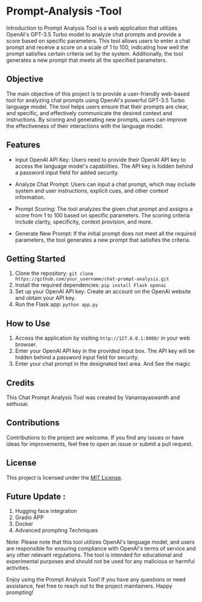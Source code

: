 # Prompt-Analysis -Tool 


Introduction  to Prompt Analysis Tool is a web application that utilizes OpenAI's GPT-3.5 Turbo model to analyze chat prompts and provide a score based on specific parameters. This tool allows users to enter a chat prompt and receive a score on a scale of 1 to 100, indicating how well the prompt satisfies certain criteria set by the system. Additionally, the tool generates a new prompt that meets all the specified parameters.

## Objective

The main objective of this project is to provide a user-friendly web-based tool for analyzing chat prompts using OpenAI's powerful GPT-3.5 Turbo language model. The tool helps users ensure that their prompts are clear, and specific, and effectively communicate the desired context and instructions. By scoring and generating new prompts, users can improve the effectiveness of their interactions with the language model.

## Features

- Input OpenAI API Key: Users need to provide their OpenAI API key to access the language model's capabilities. The API key is hidden behind a password input field for added security.

- Analyze Chat Prompt: Users can input a chat prompt, which may include system and user instructions, explicit cues, and other context information.

- Prompt Scoring: The tool analyzes the given chat prompt and assigns a score from 1 to 100 based on specific parameters. The scoring criteria include clarity, specificity, context provision, and more.

- Generate New Prompt: If the initial prompt does not meet all the required parameters, the tool generates a new prompt that satisfies the criteria.

## Getting Started

1. Clone the repository: `git clone https://github.com/your_username/chat-prompt-analysis.git`
2. Install the required dependencies: `pip install Flask openai`
3. Set up your OpenAI API key: Create an account on the OpenAI website and obtain your API key.
4. Run the Flask app: `python app.py`

## How to Use

1. Access the application by visiting `http://127.0.0.1:8080/` in your web browser.
2. Enter your OpenAI API key in the provided input box. The API key will be hidden behind a password input field for security.
3. Enter your chat prompt in the designated text area. And See the magic 

## Credits

This Chat Prompt Analysis Tool was created by Vanamayaswanth and sethusai.

## Contributions

Contributions to the project are welcome. If you find any issues or have ideas for improvements, feel free to open an issue or submit a pull request.

## License

This project is licensed under the [MIT License](LICENSE).

## Future Update :

1. Hugging face integration
2. Gradio APP
3. Docker
4. Advanced prompting Techniques

Note: Please note that this tool utilizes OpenAI's language model, and users are responsible for ensuring compliance with OpenAI's terms of service and any other relevant regulations. The tool is intended for educational and experimental purposes and should not be used for any malicious or harmful activities.

Enjoy using the Prompt Analysis Tool! If you have any questions or need assistance, feel free to reach out to the project maintainers. Happy prompting!
